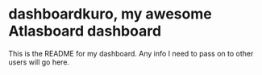 # dashboardkuro, my awesome Atlasboard dashboard
This is the README for my dashboard. Any info I need to pass on to other users will go here.